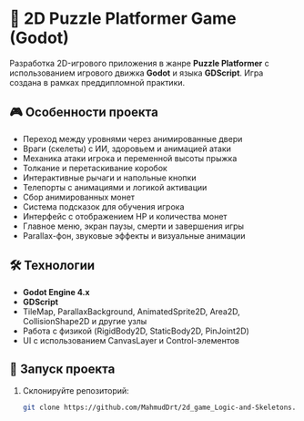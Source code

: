 # 🧩 2D Puzzle Platformer Game (Godot)

Разработка 2D-игрового приложения в жанре **Puzzle Platformer** с использованием игрового движка **Godot** и языка **GDScript**. Игра создана в рамках преддипломной практики.

## 🎮 Особенности проекта

- Переход между уровнями через анимированные двери
- Враги (скелеты) с ИИ, здоровьем и анимацией атаки
- Механика атаки игрока и переменной высоты прыжка
- Толкание и перетаскивание коробок
- Интерактивные рычаги и напольные кнопки
- Телепорты с анимациями и логикой активации
- Сбор анимированных монет
- Система подсказок для обучения игрока
- Интерфейс с отображением HP и количества монет
- Главное меню, экран паузы, смерти и завершения игры
- Parallax-фон, звуковые эффекты и визуальные анимации

## 🛠️ Технологии

- **Godot Engine 4.x**
- **GDScript**
- TileMap, ParallaxBackground, AnimatedSprite2D, Area2D, CollisionShape2D и другие узлы
- Работа с физикой (RigidBody2D, StaticBody2D, PinJoint2D)
- UI с использованием CanvasLayer и Control-элементов

## 📂 Запуск проекта

1. Склонируйте репозиторий:
   ```bash
   git clone https://github.com/MahmudDrt/2d_game_Logic-and-Skeletons.git
